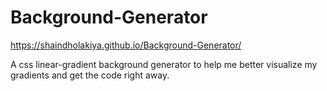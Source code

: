 # Background-Generator

https://shaindholakiya.github.io/Background-Generator/

A css linear-gradient background generator to help me better visualize my gradients and get the code right away. 
